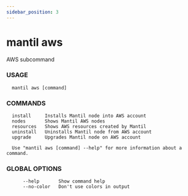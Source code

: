 ```yaml
---
sidebar_position: 3
---
```


# mantil aws

AWS subcommand

### USAGE
```
  mantil aws [command]
```
### COMMANDS
```
  install     Installs Mantil node into AWS account
  nodes       Shows Mantil AWS nodes
  resources   Shows AWS resources created by Mantil
  uninstall   Uninstalls Mantil node from AWS account
  upgrade     Upgrades Mantil node on AWS account

  Use "mantil aws [command] --help" for more information about a command.
```
### GLOBAL OPTIONS
```
      --help       Show command help
      --no-color   Don't use colors in output
```

